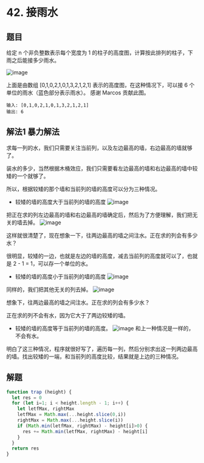 # 42. 接雨水
## 题目
给定 n 个非负整数表示每个宽度为 1 的柱子的高度图，计算按此排列的柱子，下雨之后能接多少雨水。

![image](https://assets.leetcode-cn.com/aliyun-lc-upload/uploads/2018/10/22/rainwatertrap.png)

上面是由数组 [0,1,0,2,1,0,1,3,2,1,2,1] 表示的高度图，在这种情况下，可以接 6 个单位的雨水（蓝色部分表示雨水）。 感谢 Marcos 贡献此图。

```
输入: [0,1,0,2,1,0,1,3,2,1,2,1]
输出: 6
```

## 解法1 暴力解法

求每一列的水，我们只需要关注当前列，以及左边最高的墙，右边最高的墙就够了。

装水的多少，当然根据木桶效应，我们只需要看左边最高的墙和右边最高的墙中较矮的一个就够了。

所以，根据较矮的那个墙和当前列的墙的高度可以分为三种情况。

- 较矮的墙的高度大于当前列的墙的高度
![image](https://pic.leetcode-cn.com/542754f4431d93141920185252aee31664a96dd17285b92dfe390e9e977bebb1-image.png)

把正在求的列左边最高的墙和右边最高的墙确定后，然后为了方便理解，我们把无关的墙去掉。
![image](https://pic.leetcode-cn.com/fecc535fe1e90c9e47e528e919857643c66d094fa73ac0c493da621d7d99ccc0-image.png)


这样就很清楚了，现在想象一下，往两边最高的墙之间注水。正在求的列会有多少水？

很明显，较矮的一边，也就是左边的墙的高度，减去当前列的高度就可以了，也就是 2 - 1 = 1，可以存一个单位的水。

- 较矮的墙的高度小于当前列的墙的高度
![image](https://pic.leetcode-cn.com/19a50c8f4125c01349ad32d069f564b51fbb4347fd91eae079b6ec1a46c1ccee-image.png)

同样的，我们把其他无关的列去掉。
![image](https://pic.leetcode-cn.com/ccdd41d5ed8b35ae0420ccc4cd7a38759c71f3b4d3e6f94b45866eaa87bbd1ce-image.png)


想象下，往两边最高的墙之间注水。正在求的列会有多少水？

正在求的列不会有水，因为它大于了两边较矮的墙。

- 较矮的墙的高度等于当前列的墙的高度。
![image](https://pic.leetcode-cn.com/89e7671c4cc94bfde2f532d7871c83dfce00e80ba687100a8839d2ea5bf5cd28-image.png)
和上一种情况是一样的，不会有水。



明白了这三种情况，程序就很好写了，遍历每一列，然后分别求出这一列两边最高的墙。找出较矮的一端，和当前列的高度比较，结果就是上边的三种情况。

## 解题
```javascript
function trap (height) {
  let res = 0
  for (let i=1; i < height.length - 1; i++) {
    let letfMax, rightMax
    letfMax = Math.max(...height.slice(0,i))
    rightMax = Math.max(...height.slice(i))
    if (Math.min(letfMax, rightMax) - height[i]>0) {
      res += Math.min(letfMax, rightMax) - height[i]
    }
  }
  return res
}
```
